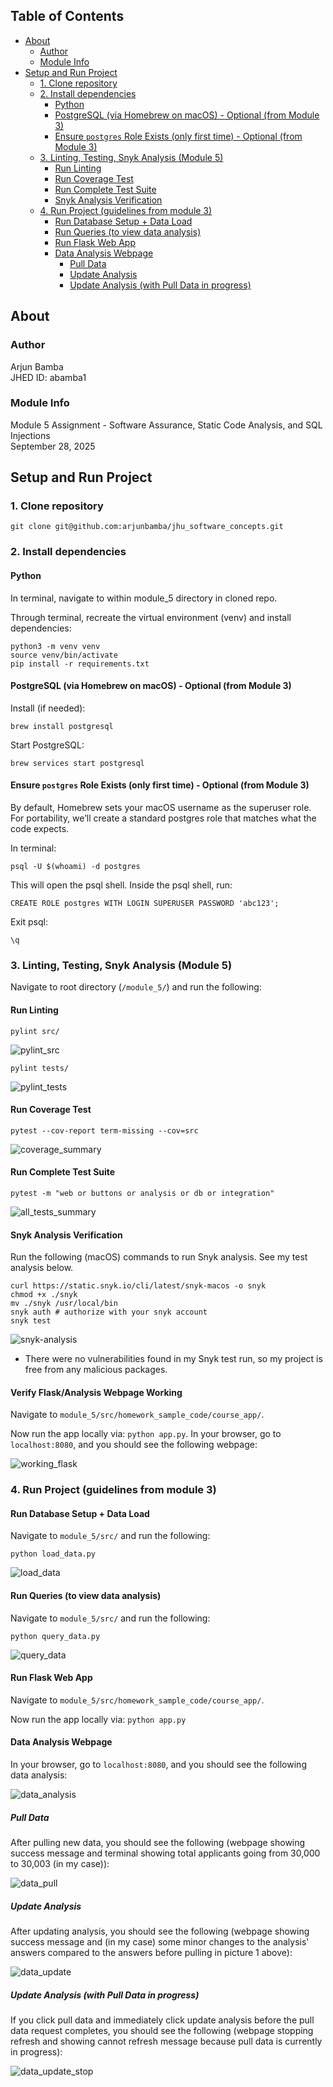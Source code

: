 ## Table of Contents
- [About](#about)
  - [Author](#author)
  - [Module Info](#module-info)
- [Setup and Run Project](#setup-and-run-project)
  - [1. Clone repository](#1-clone-repository)
  - [2. Install dependencies](#2-install-dependencies)
    - [Python](#python)
    - [PostgreSQL (via Homebrew on macOS) - Optional (from Module 3)](#postgresql-via-homebrew-on-macos---optional-from-module-3)
    - [Ensure `postgres` Role Exists (only first time) - Optional (from Module 3)](#ensure-postgres-role-exists-only-first-time---optional-from-module-3)
  - [3. Linting, Testing, Snyk Analysis (Module 5)](#3-linting-testing-snyk-analysis-module-5)
    - [Run Linting](#run-linting)
    - [Run Coverage Test](#run-coverage-test)
    - [Run Complete Test Suite](#run-complete-test-suite)
    - [Snyk Analysis Verification](#snyk-analysis-verification)
  - [4. Run Project (guidelines from module 3)](#4-run-project-guidelines-from-module-3)
    - [Run Database Setup + Data Load](#run-database-setup--data-load)
    - [Run Queries (to view data analysis)](#run-queries-to-view-data-analysis)
    - [Run Flask Web App](#run-flask-web-app)
    - [Data Analysis Webpage](#data-analysis-webpage)
      - [Pull Data](#pull-data)
      - [Update Analysis](#update-analysis)
      - [Update Analysis (with Pull Data in progress)](#update-analysis-with-pull-data-in-progress)

## About
### Author
Arjun Bamba <br>
JHED ID: abamba1

### Module Info
Module 5 Assignment - Software Assurance, Static Code Analysis, and SQL Injections <br>
September 28, 2025 <br>

## Setup and Run Project
### 1. Clone repository
```
git clone git@github.com:arjunbamba/jhu_software_concepts.git
```

### 2. Install dependencies
#### Python
In terminal, navigate to within module_5 directory in cloned repo.

Through terminal, recreate the virtual environment (venv) and install dependencies:
```
python3 -m venv venv
source venv/bin/activate
pip install -r requirements.txt
```
#### PostgreSQL (via Homebrew on macOS) - Optional (from Module 3)
Install (if needed):
```
brew install postgresql
```
Start PostgreSQL:
```
brew services start postgresql
```

#### Ensure `postgres` Role Exists (only first time) - Optional (from Module 3)
By default, Homebrew sets your macOS username as the superuser role. For portability, we’ll create a standard postgres role that matches what the code expects.

In terminal:
```
psql -U $(whoami) -d postgres
```
This will open the psql shell. Inside the psql shell, run:
```
CREATE ROLE postgres WITH LOGIN SUPERUSER PASSWORD 'abc123';
```
Exit psql:
```
\q
```

### 3. Linting, Testing, Snyk Analysis (Module 5)
Navigate to root directory (`/module_5/`) and run the following:

#### Run Linting
```
pylint src/
```
![pylint_src](/module_5/Screenshots/module_5/pylint_src.jpg)

```
pylint tests/
```
![pylint_tests](/module_5/Screenshots/module_5/pylint_tests.jpg)

#### Run Coverage Test
```
pytest --cov-report term-missing --cov=src
```
![coverage_summary](/module_5/Screenshots/module_5/coverage_summary.jpg)

#### Run Complete Test Suite
```
pytest -m "web or buttons or analysis or db or integration"
```
![all_tests_summary](/module_5/Screenshots/module_5/all_tests_summary.jpg)

#### Snyk Analysis Verification
Run the following (macOS) commands to run Snyk analysis. See my test analysis below.
```
curl https://static.snyk.io/cli/latest/snyk-macos -o snyk
chmod +x ./snyk
mv ./snyk /usr/local/bin
snyk auth # authorize with your snyk account
snyk test
```
![snyk-analysis](/module_5/snyk-analysis.png)
- There were no vulnerabilities found in my Snyk test run, so my project is free from any malicious packages.

#### Verify Flask/Analysis Webpage Working
Navigate to `module_5/src/homework_sample_code/course_app/`.

Now run the app locally via: `python app.py`. In your browser, go to `localhost:8080`, and you should see the following webpage:

![working_flask](/module_5/Screenshots/module_5/working_flask.jpg)

### 4. Run Project (guidelines from module 3)

#### Run Database Setup + Data Load
Navigate to `module_5/src/` and run the following:
```
python load_data.py
```
![load_data](/module_5/Screenshots/module_3/Screenshot_Load_Data.jpg)

#### Run Queries (to view data analysis)
Navigate to `module_5/src/` and run the following:
```
python query_data.py
```
![query_data](/module_5/Screenshots/module_3/Screenshot_Query_Data.jpg)

#### Run Flask Web App
Navigate to `module_5/src/homework_sample_code/course_app/`.

Now run the app locally via: `python app.py`

#### Data Analysis Webpage
In your browser, go to `localhost:8080`, and you should see the following data analysis:

![data_analysis](/module_5/Screenshots/module_3/Screenshot_Data_Analysis.jpg)

##### Pull Data
After pulling new data, you should see the following (webpage showing success message and terminal showing total applicants going from 30,000 to 30,003 (in my case)):

![data_pull](/module_5/Screenshots/module_3/Screenshot_Data_Pull.jpg)

##### Update Analysis
After updating analysis, you should see the following (webpage showing success message and (in my case) some minor changes to the analysis' answers compared to the answers before pulling in picture 1 above):

![data_update](/module_5/Screenshots/module_3/Screenshot_Data_Update.jpg)

##### Update Analysis (with Pull Data in progress)
If you click pull data and immediately click update analysis before the pull data request completes, you should see the following (webpage stopping refresh and showing cannot refresh message because pull data is currently in progress):

![data_update_stop](/module_5/Screenshots/module_3/Screenshot_Data_Update_Stop.jpg)
